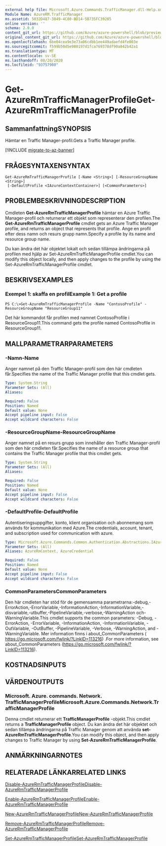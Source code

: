 ```yaml
---
external help file: Microsoft.Azure.Commands.TrafficManager.dll-Help.xml
Module Name: AzureRM.TrafficManager
ms.assetid: 5032D487-3849-4C80-BD14-5B735FC39285
online version: ''
schema: 2.0.0
content_git_url: https://github.com/Azure/azure-powershell/blob/preview/src/ResourceManager/TrafficManager/Commands.TrafficManager2/help/Get-AzureRmTrafficManagerProfile.md
original_content_git_url: https://github.com/Azure/azure-powershell/blob/preview/src/ResourceManager/TrafficManager/Commands.TrafficManager2/help/Get-AzureRmTrafficManagerProfile.md
ms.openlocfilehash: 6be04cea9e3e73a06cdbb1ee449adaefd4fe803e
ms.sourcegitcommit: f599b50d5e980197d1fca769378df90a842b42a1
ms.translationtype: MT
ms.contentlocale: sv-SE
ms.lasthandoff: 08/20/2020
ms.locfileid: "93757980"
---
```

# <span data-ttu-id="9f8a0-101">Get-AzureRmTrafficManagerProfile</span><span class="sxs-lookup"><span data-stu-id="9f8a0-101">Get-AzureRmTrafficManagerProfile</span></span>

## <span data-ttu-id="9f8a0-102">Sammanfattning</span><span class="sxs-lookup"><span data-stu-id="9f8a0-102">SYNOPSIS</span></span>
<span data-ttu-id="9f8a0-103">Hämtar en Traffic Manager-profil.</span><span class="sxs-lookup"><span data-stu-id="9f8a0-103">Gets a Traffic Manager profile.</span></span>

[!INCLUDE [migrate-to-az-banner](../../includes/migrate-to-az-banner.md)]

## <span data-ttu-id="9f8a0-104">FRÅGESYNTAXEN</span><span class="sxs-lookup"><span data-stu-id="9f8a0-104">SYNTAX</span></span>

```
Get-AzureRmTrafficManagerProfile [-Name <String>] [-ResourceGroupName <String>]
 [-DefaultProfile <IAzureContextContainer>] [<CommonParameters>]
```

## <span data-ttu-id="9f8a0-105">PROBLEMBESKRIVNING</span><span class="sxs-lookup"><span data-stu-id="9f8a0-105">DESCRIPTION</span></span>
<span data-ttu-id="9f8a0-106">Cmdleten **Get-AzureRmTrafficManagerProfile** hämtar en Azure Traffic Manager-profil och returnerar ett objekt som representerar den profilen.</span><span class="sxs-lookup"><span data-stu-id="9f8a0-106">The **Get-AzureRmTrafficManagerProfile** cmdlet gets an Azure Traffic Manager profile, and returns an object that represents that profile.</span></span>
<span data-ttu-id="9f8a0-107">Ange en profil efter dess namn och resurs grupp namn.</span><span class="sxs-lookup"><span data-stu-id="9f8a0-107">Specify a profile by its name and resource group name.</span></span>

<span data-ttu-id="9f8a0-108">Du kan ändra det här objektet lokalt och sedan tillämpa ändringarna på profilen med hjälp av Set-AzureRmTrafficManagerProfile cmdlet.</span><span class="sxs-lookup"><span data-stu-id="9f8a0-108">You can modify this object locally, and then apply changes to the profile by using the Set-AzureRmTrafficManagerProfile cmdlet.</span></span>

## <span data-ttu-id="9f8a0-109">BESKRIVS</span><span class="sxs-lookup"><span data-stu-id="9f8a0-109">EXAMPLES</span></span>

### <span data-ttu-id="9f8a0-110">Exempel 1: skaffa en profil</span><span class="sxs-lookup"><span data-stu-id="9f8a0-110">Example 1: Get a profile</span></span>
```
PS C:\>Get-AzureRmTrafficManagerProfile -Name "ContosoProfile" -ResourceGroupName "ResourceGroup11"
```

<span data-ttu-id="9f8a0-111">Det här kommandot får profilen med namnet ContosoProfile i ResourceGroup11.</span><span class="sxs-lookup"><span data-stu-id="9f8a0-111">This command gets the profile named ContosoProfile in ResourceGroup11.</span></span>

## <span data-ttu-id="9f8a0-112">MALLPARAMETRAR</span><span class="sxs-lookup"><span data-stu-id="9f8a0-112">PARAMETERS</span></span>

### <span data-ttu-id="9f8a0-113">-Namn</span><span class="sxs-lookup"><span data-stu-id="9f8a0-113">-Name</span></span>
<span data-ttu-id="9f8a0-114">Anger namnet på den Traffic Manager-profil som den här cmdleten får.</span><span class="sxs-lookup"><span data-stu-id="9f8a0-114">Specifies the name of the Traffic Manager profile that this cmdlet gets.</span></span>

```yaml
Type: System.String
Parameter Sets: (All)
Aliases: 

Required: False
Position: Named
Default value: None
Accept pipeline input: False
Accept wildcard characters: False
```

### <span data-ttu-id="9f8a0-115">-ResourceGroupName</span><span class="sxs-lookup"><span data-stu-id="9f8a0-115">-ResourceGroupName</span></span>
<span data-ttu-id="9f8a0-116">Anger namnet på en resurs grupp som innehåller den Traffic Manager-profil som den här cmdleten får.</span><span class="sxs-lookup"><span data-stu-id="9f8a0-116">Specifies the name of a resource group that contains the Traffic Manager profile that this cmdlet gets.</span></span>

```yaml
Type: System.String
Parameter Sets: (All)
Aliases: 

Required: False
Position: Named
Default value: None
Accept pipeline input: False
Accept wildcard characters: False
```

### <span data-ttu-id="9f8a0-117">-DefaultProfile</span><span class="sxs-lookup"><span data-stu-id="9f8a0-117">-DefaultProfile</span></span>
<span data-ttu-id="9f8a0-118">Autentiseringsuppgifter, konto, klient organisation och abonnemang som används för kommunikation med Azure.</span><span class="sxs-lookup"><span data-stu-id="9f8a0-118">The credentials, account, tenant, and subscription used for communication with azure.</span></span>

```yaml
Type: Microsoft.Azure.Commands.Common.Authentication.Abstractions.IAzureContextContainer
Parameter Sets: (All)
Aliases: AzureRmContext, AzureCredential

Required: False
Position: Named
Default value: None
Accept pipeline input: False
Accept wildcard characters: False
```

### <span data-ttu-id="9f8a0-119">CommonParameters</span><span class="sxs-lookup"><span data-stu-id="9f8a0-119">CommonParameters</span></span>
<span data-ttu-id="9f8a0-120">Den här cmdleten har stöd för de gemensamma parametrarna:-debug,-ErrorAction,-ErrorVariable,-InformationAction,-InformationVariable,-disvariable,-utbuffer,-PipelineVariable,-verbose,-WarningAction och-WarningVariable.</span><span class="sxs-lookup"><span data-stu-id="9f8a0-120">This cmdlet supports the common parameters: -Debug, -ErrorAction, -ErrorVariable, -InformationAction, -InformationVariable, -OutVariable, -OutBuffer, -PipelineVariable, -Verbose, -WarningAction, and -WarningVariable.</span></span> <span data-ttu-id="9f8a0-121">Mer information finns i about_CommonParameters ( https://go.microsoft.com/fwlink/?LinkID=113216) .</span><span class="sxs-lookup"><span data-stu-id="9f8a0-121">For more information, see about_CommonParameters (https://go.microsoft.com/fwlink/?LinkID=113216).</span></span>

## <span data-ttu-id="9f8a0-122">KOSTNADS</span><span class="sxs-lookup"><span data-stu-id="9f8a0-122">INPUTS</span></span>

## <span data-ttu-id="9f8a0-123">VÄRDEN</span><span class="sxs-lookup"><span data-stu-id="9f8a0-123">OUTPUTS</span></span>

### <span data-ttu-id="9f8a0-124">Microsoft. Azure. commands. Network. TrafficManagerProfile</span><span class="sxs-lookup"><span data-stu-id="9f8a0-124">Microsoft.Azure.Commands.Network.TrafficManagerProfile</span></span>
<span data-ttu-id="9f8a0-125">Denna cmdlet returnerar ett **TrafficManagerProfile** -objekt.</span><span class="sxs-lookup"><span data-stu-id="9f8a0-125">This cmdlet returns a **TrafficManagerProfile** object.</span></span>
<span data-ttu-id="9f8a0-126">Du kan ändra det här objektet och sedan tillämpa ändringarna på Traffic Manager genom att använda **set-AzureRmTrafficManagerProfile**.</span><span class="sxs-lookup"><span data-stu-id="9f8a0-126">You can modify this object, and then apply changes to Traffic Manager by using **Set-AzureRmTrafficManagerProfile**.</span></span>

## <span data-ttu-id="9f8a0-127">ANMÄRKNINGAR</span><span class="sxs-lookup"><span data-stu-id="9f8a0-127">NOTES</span></span>

## <span data-ttu-id="9f8a0-128">RELATERADE LÄNKAR</span><span class="sxs-lookup"><span data-stu-id="9f8a0-128">RELATED LINKS</span></span>

[<span data-ttu-id="9f8a0-129">Disable-AzureRmTrafficManagerProfile</span><span class="sxs-lookup"><span data-stu-id="9f8a0-129">Disable-AzureRmTrafficManagerProfile</span></span>](./Disable-AzureRmTrafficManagerProfile.md)

[<span data-ttu-id="9f8a0-130">Enable-AzureRmTrafficManagerProfile</span><span class="sxs-lookup"><span data-stu-id="9f8a0-130">Enable-AzureRmTrafficManagerProfile</span></span>](./Enable-AzureRmTrafficManagerProfile.md)

[<span data-ttu-id="9f8a0-131">New-AzureRmTrafficManagerProfile</span><span class="sxs-lookup"><span data-stu-id="9f8a0-131">New-AzureRmTrafficManagerProfile</span></span>](./New-AzureRmTrafficManagerProfile.md)

[<span data-ttu-id="9f8a0-132">Remove-AzureRmTrafficManagerProfile</span><span class="sxs-lookup"><span data-stu-id="9f8a0-132">Remove-AzureRmTrafficManagerProfile</span></span>](./Remove-AzureRmTrafficManagerProfile.md)

[<span data-ttu-id="9f8a0-133">Set-AzureRmTrafficManagerProfile</span><span class="sxs-lookup"><span data-stu-id="9f8a0-133">Set-AzureRmTrafficManagerProfile</span></span>](./Set-AzureRmTrafficManagerProfile.md)


